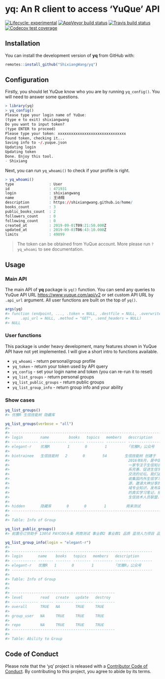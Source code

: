 
<!-- README.md is generated from README.Rmd. Please edit that file -->

# yq: An R client to access ‘YuQue’ API

<!-- badges: start -->

[![Lifecycle:
experimental](https://img.shields.io/badge/lifecycle-experimental-orange.svg)](https://www.tidyverse.org/lifecycle/#experimental)
[![AppVeyor build
status](https://ci.appveyor.com/api/projects/status/github/ShixiangWang/yq?branch=master&svg=true)](https://ci.appveyor.com/project/ShixiangWang/yq)
[![Travis build
status](https://travis-ci.org/ShixiangWang/yq.svg?branch=master)](https://travis-ci.org/ShixiangWang/yq)
[![Codecov test
coverage](https://codecov.io/gh/ShixiangWang/yq/branch/master/graph/badge.svg)](https://codecov.io/gh/ShixiangWang/yq?branch=master)
<!-- badges: end -->

## Installation

You can install the development version of **yq** from GitHub with:

``` r
remotes::install_github("ShixiangWang/yq")
```

## Configuration

Firstly, you should let YuQue know who you are by running `yq_config()`.
You will need to answer some questions.

``` r
> library(yq)
> yq_config()
Please type your login name of YuQue: 
(type e to exit) shixiangwang
Do you want to input token? 
(type ENTER to proceed) 
Please type your token: xxxxxxxxxxxxxxxxxxxxxxxxxxxxxxx
Found token, checking it...
Saving info to ~/.yuque.json
Updating login
Updating token
Done. Enjoy this tool.
- Shixiang
```

Next, you can run `yq_whoami()` to check if your profile is right.

``` r
> yq_whoami()
type                : User
id                  : 471931
login               : shixiangwang
name                : 王诗翔
description         : https://shixiangwang.github.io/home/
books_count         : 3
public_books_count  : 2
followers_count     : 0
following_count     : 0
created_at          : 2019-09-01T09:21:50.000Z
updated_at          : 2019-09-03T06:43:10.000Z
limits              : 49899
```

> The token can be obtained from YuQue account. More please run
> `?yq_whoami` to see documentation.

## Usage

### Main API

The main API of **yq** package is `yq()` function. You can send any
queries to YuQue API URL <https://www.yuque.com/api/v2> or set custom
API URL by `.api_url` argument. All user functions are built on the top
of `yq()`.

``` r
args(yq)
#> function (endpoint, ..., .token = NULL, .destfile = NULL, .overwrite = FALSE, 
#>     .api_url = NULL, .method = "GET", .send_headers = NULL) 
#> NULL
```

### User functions

This package is under heavy development, many features shown in YuQue
API have not yet implemented. I will give a short intro to functions
available.

  - `yq_whoami` - return personal/group profile
  - `yq_token` - return your token used by API query
  - `yq_config` - set your login name and token (you can re-run it to
    reset)
  - `yq_list_groups` - return personal groups
  - `yq_list_public_groups` - return public groups
  - `yq_list_group_info` - return group info and your ability

### Show cases

``` r
yq_list_groups()
#> 优雅R 生信技能树 隐藏库
```

``` r
yq_list_groups(verbose = "all")
#> 
#> ---------------------------------------------------------------------------
#> login        name         books   topics   members   description           
#> ------------ ------------ ------- -------- --------- ----------------------
#> elegant-r    优雅R        1       0        1         「优雅R」公众号       
#> 
#> biotrainee   生信技能树   2       0        54        生信技能树 创建于     
#>                                                      2016年8月，是中国第   
#>                                                      一家专注于生信知识体  
#>                                                      系完善、促进生信学习  
#>                                                      交流的论坛。我们通过  
#>                                                      收集国内外生信学习资  
#>                                                      源，邀请大神分享的领  
#>                                                      域专业知识，发布菜鸟  
#>                                                      的真实学习笔记，搭建  
#>                                                      生信技术人员联盟，    
#> 
#> hidden       隐藏库       0       0        1         用来测试              
#> ---------------------------------------------------------------------------
#> 
#> Table: Info of Group
```

``` r
yq_list_public_groups()
#> 前置仓订货助手 130td PAYCOO头条 网商测试 事业群2 事业群1 品质 蓝领人力项目 品牌规范分享群 运维分享文档 2022综合实践 承保域 168车行一六八 楼上楼大闸蟹 海纳市场运营 数字化场站 总经办 te 产品圈子 品宣内容工作小组
```

``` r
yq_list_group_info(login = "elegant-r")
#> 
#> ----------------------------------------------------------------
#> login       name    books   topics   members   description      
#> ----------- ------- ------- -------- --------- -----------------
#> elegant-r   优雅R   1       0        1         「优雅R」公众号  
#> ----------------------------------------------------------------
#> 
#> Table: Info of Group
#> 
#> 
#> -----------------------------------------------
#> level        read   create   update   destroy  
#> ------------ ------ -------- -------- ---------
#> overall      TRUE   NA       TRUE     TRUE     
#> 
#> group_user   NA     TRUE     TRUE     TRUE     
#> 
#> repo         NA     TRUE     TRUE     TRUE     
#> -----------------------------------------------
#> 
#> Table: Ability to Group
```

## Code of Conduct

Please note that the ‘yq’ project is released with a [Contributor Code
of Conduct](CODE_OF_CONDUCT.md). By contributing to this project, you
agree to abide by its terms.
